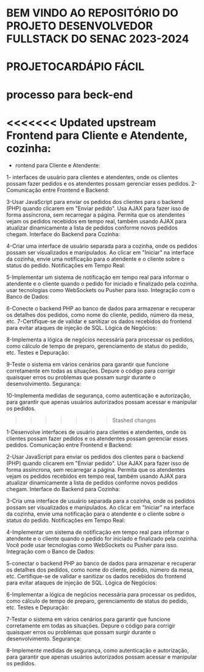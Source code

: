 # BEM VINDO AO REPOSITÓRIO DO PROJETO DESENVOLVEDOR FULLSTACK DO SENAC 2023-2024
# PROJETOCARDÁPIO FÁCIL

# processo para beck-end

<<<<<<< Updated upstream
Frontend para Cliente e Atendente, cozinha:
=======
- rontend para Cliente e Atendente:

1- interfaces de usuário para clientes e atendentes, onde os clientes possam fazer pedidos e os atendentes possam gerenciar esses pedidos.
2-Comunicação entre Frontend e Backend:

3-Usar JavaScript para enviar os pedidos dos clientes para o backend (PHP) quando clicarem em "Enviar pedido". Usa AJAX para fazer isso de forma assíncrona, sem recarregar a página.
Permita que os atendentes vejam os pedidos recebidos em tempo real, também usando AJAX para atualizar dinamicamente a lista de pedidos conforme novos pedidos chegam.
Interface do Backend para Cozinha:

4-Criar uma interface de usuário separada para a cozinha, onde os pedidos possam ser visualizados e manipulados.
Ao clicar em "Iniciar" na interface da cozinha, envie uma notificação para o atendente e o cliente sobre o status do pedido.
Notificações em Tempo Real:

5-Implementar um sistema de notificação em tempo real para informar o atendente e o cliente quando o pedido for iniciado e finalizado pela cozinha.  usar tecnologias como WebSockets ou Pusher para isso.
Integração com o Banco de Dados:

6-Conecte o backend PHP ao banco de dados para armazenar e recuperar os detalhes dos pedidos, como nome do cliente, pedido, número da mesa, etc.
7-Certifique-se de validar e sanitizar os dados recebidos do frontend para evitar ataques de injeção de SQL.
Lógica de Negócios:

8-Implementa a lógica de negócios necessária para processar os pedidos, como cálculo de tempo de preparo, gerenciamento de status do pedido, etc.
Testes e Depuração:

9-Teste o sistema em vários cenários para garantir que funcione corretamente em todas as situações.
Depure o código para corrigir quaisquer erros ou problemas que possam surgir durante o desenvolvimento.
Segurança:

10-Implementa medidas de segurança, como autenticação e autorização, para garantir que apenas usuários autorizados possam acessar e manipular os pedidos.





>>>>>>> Stashed changes

1-Desenvolve interfaces de usuário para clientes e atendentes, onde os clientes possam fazer pedidos e os atendentes possam gerenciar esses pedidos.
Comunicação entre Frontend e Backend:

2-Usar JavaScript para enviar os pedidos dos clientes para o backend (PHP) quando clicarem em "Enviar pedido". Use AJAX para fazer isso de forma assíncrona, sem recarregar a página.
Permita que os atendentes vejam os pedidos recebidos em tempo real, também usando AJAX para atualizar dinamicamente a lista de pedidos conforme novos pedidos chegam.
Interface do Backend para Cozinha:

3-Cria uma interface de usuário separada para a cozinha, onde os pedidos possam ser visualizados e manipulados.
Ao clicar em "Iniciar" na interface da cozinha, envie uma notificação para o atendente e o cliente sobre o status do pedido.
Notificações em Tempo Real:

4-Implementar um sistema de notificação em tempo real para informar o atendente e o cliente quando o pedido for iniciado e finalizado pela cozinha. Você pode usar tecnologias como WebSockets ou Pusher para isso.
Integração com o Banco de Dados:

5-conectar o backend PHP ao banco de dados para armazenar e recuperar os detalhes dos pedidos, como nome do cliente, pedido, número da mesa, etc.
Certifique-se de validar e sanitizar os dados recebidos do frontend para evitar ataques de injeção de SQL.
Lógica de Negócios:

6-Implementar a lógica de negócios necessária para processar os pedidos, como cálculo de tempo de preparo, gerenciamento de status do pedido, etc.
Testes e Depuração:

7-Testar o sistema em vários cenários para garantir que funcione corretamente em todas as situações.
Depure o código para corrigir quaisquer erros ou problemas que possam surgir durante o desenvolvimento.
Segurança:

8-Implemente medidas de segurança, como autenticação e autorização, para garantir que apenas usuários autorizados possam acessar e manipular os pedidos.
